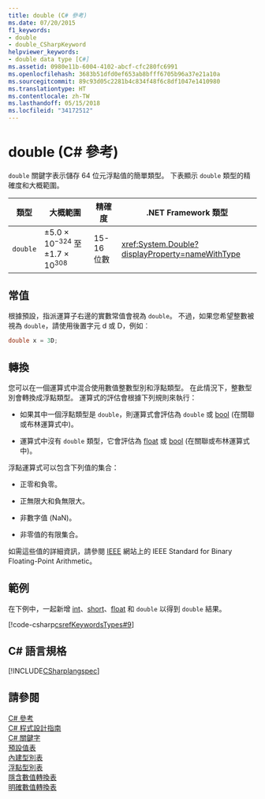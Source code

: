 ```yaml
---
title: double (C# 參考)
ms.date: 07/20/2015
f1_keywords:
- double
- double_CSharpKeyword
helpviewer_keywords:
- double data type [C#]
ms.assetid: 0980e11b-6004-4102-abcf-cfc280fc6991
ms.openlocfilehash: 3683b51dfd0ef653ab8bfff6705b96a37e21a10a
ms.sourcegitcommit: 89c93d05c2281b4c834f48f6c8df1047e1410980
ms.translationtype: HT
ms.contentlocale: zh-TW
ms.lasthandoff: 05/15/2018
ms.locfileid: "34172512"
---
```

# <a name="double-c-reference"></a>double (C# 參考)
`double` 關鍵字表示儲存 64 位元浮點值的簡單類型。 下表顯示 `double` 類型的精確度和大概範圍。  
  
|類型|大概範圍|精確度|.NET Framework 類型|  
|----------|-----------------------|---------------|-------------------------|  
|`double`|±5.0 × 10<sup>−324</sup> 至 ±1.7 × 10<sup>308</sup>|15-16 位數|<xref:System.Double?displayProperty=nameWithType>|  
  
## <a name="literals"></a>常值  
 根據預設，指派運算子右邊的實數常值會視為 `double`。 不過，如果您希望整數被視為 `double`，請使用後置字元 d 或 D，例如︰  
  
```csharp  
double x = 3D;  
```  
  
## <a name="conversions"></a>轉換  
 您可以在一個運算式中混合使用數值整數型別和浮點類型。 在此情況下，整數型別會轉換成浮點類型。 運算式的評估會根據下列規則來執行：  
  
-   如果其中一個浮點類型是 `double`，則運算式會評估為 `double` 或 [bool](../../../csharp/language-reference/keywords/bool.md) (在關聯或布林運算式中)。  
  
-   運算式中沒有 `double` 類型，它會評估為 [float](../../../csharp/language-reference/keywords/float.md) 或 [bool](../../../csharp/language-reference/keywords/bool.md) (在關聯或布林運算式中)。  
  
 浮點運算式可以包含下列值的集合：  
  
-   正零和負零。  
  
-   正無限大和負無限大。  
  
-   非數字值 (NaN)。  
  
-   非零值的有限集合。  
  
 如需這些值的詳細資訊，請參閱 [IEEE](http://www.ieee.org) 網站上的 IEEE Standard for Binary Floating-Point Arithmetic。  
  
## <a name="example"></a>範例  
 在下例中，一起新增 [int](../../../csharp/language-reference/keywords/int.md)、[short](../../../csharp/language-reference/keywords/short.md)、[float](../../../csharp/language-reference/keywords/float.md) 和 `double` 以得到 `double` 結果。  
  
 [!code-csharp[csrefKeywordsTypes#9](../../../csharp/language-reference/keywords/codesnippet/CSharp/double_1.cs)]  
  
## <a name="c-language-specification"></a>C# 語言規格  
 [!INCLUDE[CSharplangspec](~/includes/csharplangspec-md.md)]  
  
## <a name="see-also"></a>請參閱  
 [C# 參考](../../../csharp/language-reference/index.md)  
 [C# 程式設計指南](../../../csharp/programming-guide/index.md)  
 [C# 關鍵字](../../../csharp/language-reference/keywords/index.md)  
 [預設值表](../../../csharp/language-reference/keywords/default-values-table.md)  
 [內建型別表](../../../csharp/language-reference/keywords/built-in-types-table.md)  
 [浮點型別表](../../../csharp/language-reference/keywords/floating-point-types-table.md)  
 [隱含數值轉換表](../../../csharp/language-reference/keywords/implicit-numeric-conversions-table.md)  
 [明確數值轉換表](../../../csharp/language-reference/keywords/explicit-numeric-conversions-table.md)
